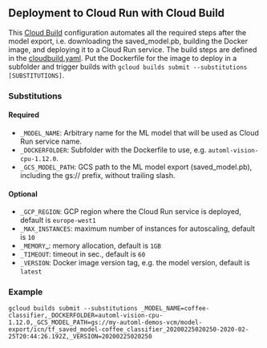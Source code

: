 ## Deployment to Cloud Run with Cloud Build
This [Cloud Build] configuration automates all the required steps after the model export, i.e. downloading the saved_model.pb, building the Docker 
image, and deploying it to a Cloud Run service. The build steps are defined in the [cloudbuild.yaml]. Put the Dockerfile for the image to deploy in a 
subfolder and trigger builds with `gcloud builds submit --substitutions [SUBSTITUTIONS]`.

### Substitutions
#### Required
* `_MODEL_NAME`: Arbitrary name for the ML model that will be used as Cloud Run service name.
* `_DOCKERFOLDER`: Subfolder with the Dockerfile to use, e.g. `automl-vision-cpu-1.12.0`.
* `_GCS_MODEL_PATH`: GCS path to the ML model export (saved_model.pb), including the gs:// prefix, without trailing slash.
#### Optional
* `_GCP_REGION`: GCP region where the Cloud Run service is deployed, default is `europe-west1`
* `_MAX_INSTANCES`: maximum number of instances for autoscaling, default is `10`
* `_MEMORY`_: memory allocation, default is `1GB`
* `_TIMEOUT`: timeout in sec., default is `60`
* `_VERSION`: Docker image version tag, e.g. the model version, default is `latest`
### Example
`gcloud builds submit --substitutions _MODEL_NAME=coffee-classifier,_DOCKERFOLDER=automl-vision-cpu-1.12.0,_GCS_MODEL_PATH=gs://my-automl-demos-vcm/model-export/icn/tf_saved_model-coffee_classifier_20200225020250-2020-02-25T20:44:26.192Z,_VERSION=20200225020250`


[Cloud Build]: https://cloud.google.com/cloud-build
[cloudbuild.yaml]: cloudbuild.yaml
